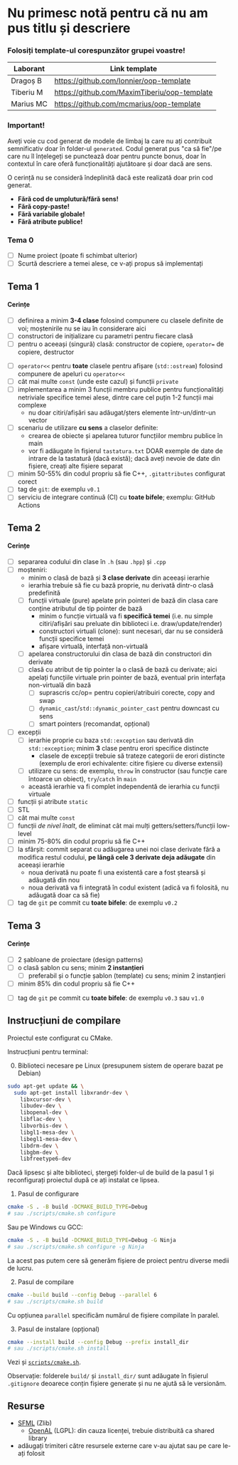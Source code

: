 # Nu primesc notă pentru că nu am pus titlu și descriere

### Folosiți template-ul corespunzător grupei voastre!

| Laborant  | Link template                                |
|-----------|----------------------------------------------|
| Dragoș B  | https://github.com/Ionnier/oop-template      |
| Tiberiu M | https://github.com/MaximTiberiu/oop-template |
| Marius MC | https://github.com/mcmarius/oop-template     |

### Important!

Aveți voie cu cod generat de modele de limbaj la care nu ați contribuit semnificativ doar în folder-ul `generated`.
Codul generat pus "ca să fie"/pe care nu îl înțelegeți se punctează doar pentru puncte bonus, doar în contextul
în care oferă funcționalități ajutătoare și doar dacă are sens.

O cerință nu se consideră îndeplinită dacă este realizată doar prin cod generat.

- **Fără cod de umplutură/fără sens!**
- **Fără copy-paste!**
- **Fără variabile globale!**
- **Fără atribute publice!**

### Tema 0

- [ ] Nume proiect (poate fi schimbat ulterior)
- [ ] Scurtă descriere a temei alese, ce v-ați propus să implementați

## Tema 1

#### Cerințe
- [ ] definirea a minim **3-4 clase** folosind compunere cu clasele definite de voi; moștenirile nu se iau în considerare aici
- [ ] constructori de inițializare cu parametri pentru fiecare clasă
- [ ] pentru o aceeași (singură) clasă: constructor de copiere, `operator=` de copiere, destructor
<!-- - [ ] pentru o altă clasă: constructor de mutare, `operator=` de mutare, destructor -->
<!-- - [ ] pentru o altă clasă: toate cele 5 funcții membru speciale -->
- [ ] `operator<<` pentru **toate** clasele pentru afișare (`std::ostream`) folosind compunere de apeluri cu `operator<<`
- [ ] cât mai multe `const` (unde este cazul) și funcții `private`
- [ ] implementarea a minim 3 funcții membru publice pentru funcționalități netriviale specifice temei alese, dintre care cel puțin 1-2 funcții mai complexe
  - nu doar citiri/afișări sau adăugat/șters elemente într-un/dintr-un vector
- [ ] scenariu de utilizare **cu sens** a claselor definite:
  - crearea de obiecte și apelarea tuturor funcțiilor membru publice în main
  - vor fi adăugate în fișierul `tastatura.txt` DOAR exemple de date de intrare de la tastatură (dacă există); dacă aveți nevoie de date din fișiere, creați alte fișiere separat
- [ ] minim 50-55% din codul propriu să fie C++, `.gitattributes` configurat corect
- [ ] tag de `git`: de exemplu `v0.1`
- [ ] serviciu de integrare continuă (CI) cu **toate bifele**; exemplu: GitHub Actions

## Tema 2

#### Cerințe
- [ ] separarea codului din clase în `.h` (sau `.hpp`) și `.cpp`
- [ ] moșteniri:
  - minim o clasă de bază și **3 clase derivate** din aceeași ierarhie
  - ierarhia trebuie să fie cu bază proprie, nu derivată dintr-o clasă predefinită
  - [ ] funcții virtuale (pure) apelate prin pointeri de bază din clasa care conține atributul de tip pointer de bază
    - minim o funcție virtuală va fi **specifică temei** (i.e. nu simple citiri/afișări sau preluate din biblioteci i.e. draw/update/render)
    - constructori virtuali (clone): sunt necesari, dar nu se consideră funcții specifice temei
    - afișare virtuală, interfață non-virtuală
  - [ ] apelarea constructorului din clasa de bază din constructori din derivate
  - [ ] clasă cu atribut de tip pointer la o clasă de bază cu derivate; aici apelați funcțiile virtuale prin pointer de bază, eventual prin interfața non-virtuală din bază
    - [ ] suprascris cc/op= pentru copieri/atribuiri corecte, copy and swap
    - [ ] `dynamic_cast`/`std::dynamic_pointer_cast` pentru downcast cu sens
    - [ ] smart pointers (recomandat, opțional)
- [ ] excepții
  - [ ] ierarhie proprie cu baza `std::exception` sau derivată din `std::exception`; minim **3** clase pentru erori specifice distincte
    - clasele de excepții trebuie să trateze categorii de erori distincte (exemplu de erori echivalente: citire fișiere cu diverse extensii)
  - [ ] utilizare cu sens: de exemplu, `throw` în constructor (sau funcție care întoarce un obiect), `try`/`catch` în `main`
  - această ierarhie va fi complet independentă de ierarhia cu funcții virtuale
- [ ] funcții și atribute `static`
- [ ] STL
- [ ] cât mai multe `const`
- [ ] funcții *de nivel înalt*, de eliminat cât mai mulți getters/setters/funcții low-level
- [ ] minim 75-80% din codul propriu să fie C++
- [ ] la sfârșit: commit separat cu adăugarea unei noi clase derivate fără a modifica restul codului, **pe lângă cele 3 derivate deja adăugate** din aceeași ierarhie
  - noua derivată nu poate fi una existentă care a fost ștearsă și adăugată din nou
  - noua derivată va fi integrată în codul existent (adică va fi folosită, nu adăugată doar ca să fie)
- [ ] tag de `git` pe commit cu **toate bifele**: de exemplu `v0.2`

## Tema 3

#### Cerințe
- [ ] 2 șabloane de proiectare (design patterns)
- [ ] o clasă șablon cu sens; minim **2 instanțieri**
  - [ ] preferabil și o funcție șablon (template) cu sens; minim 2 instanțieri
- [ ] minim 85% din codul propriu să fie C++
<!-- - [ ] o specializare pe funcție/clasă șablon -->
- [ ] tag de `git` pe commit cu **toate bifele**: de exemplu `v0.3` sau `v1.0`

## Instrucțiuni de compilare

Proiectul este configurat cu CMake.

Instrucțiuni pentru terminal:

0. Biblioteci necesare pe Linux (presupunem sistem de operare bazat pe Debian)
```sh
sudo apt-get update && \
  sudo apt-get install libxrandr-dev \
    libxcursor-dev \
    libudev-dev \
    libopenal-dev \
    libflac-dev \
    libvorbis-dev \
    libgl1-mesa-dev \
    libegl1-mesa-dev \
    libdrm-dev \
    libgbm-dev \
    libfreetype6-dev
```

Dacă lipsesc și alte biblioteci, ștergeți folder-ul de build de la pasul 1 și reconfigurați proiectul după ce ați instalat ce lipsea.

1. Pasul de configurare
```sh
cmake -S . -B build -DCMAKE_BUILD_TYPE=Debug
# sau ./scripts/cmake.sh configure
```

Sau pe Windows cu GCC:
```sh
cmake -S . -B build -DCMAKE_BUILD_TYPE=Debug -G Ninja
# sau ./scripts/cmake.sh configure -g Ninja
```

La acest pas putem cere să generăm fișiere de proiect pentru diverse medii de lucru.


2. Pasul de compilare
```sh
cmake --build build --config Debug --parallel 6
# sau ./scripts/cmake.sh build
```

Cu opțiunea `parallel` specificăm numărul de fișiere compilate în paralel.


3. Pasul de instalare (opțional)
```sh
cmake --install build --config Debug --prefix install_dir
# sau ./scripts/cmake.sh install
```

Vezi și [`scripts/cmake.sh`](scripts/cmake.sh).

Observație: folderele `build/` și `install_dir/` sunt adăugate în fișierul `.gitignore` deoarece
conțin fișiere generate și nu ne ajută să le versionăm.


## Resurse
<!-- renovate: datasource=github-tags depName=SFML/SFML versioning=loose -->
- [SFML](https://github.com/SFML/SFML/tree/3.0.1) (Zlib)
  - [OpenAL](https://openal-soft.org/) (LGPL): din cauza licenței, trebuie distribuită ca shared library
- adăugați trimiteri către resursele externe care v-au ajutat sau pe care le-ați folosit
